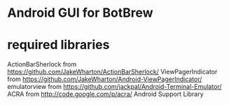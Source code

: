Android GUI for BotBrew
=======================

required libraries
==================

ActionBarSherlock from https://github.com/JakeWharton/ActionBarSherlock/
ViewPagerIndicator from https://github.com/JakeWharton/Android-ViewPagerIndicator/
emulatorview from https://github.com/jackpal/Android-Terminal-Emulator/
ACRA from http://code.google.com/p/acra/
Android Support Library
